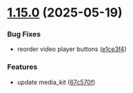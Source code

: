 # [1.15.0](https://github.com/strumok-app/strumok/compare/v1.14.1...v1.15.0) (2025-05-19)


### Bug Fixes

* reorder video player buttons ([e1ce3f4](https://github.com/strumok-app/strumok/commit/e1ce3f42a0c3d031d58473b28e62b388c776af6f))


### Features

* update media_kit ([67c570f](https://github.com/strumok-app/strumok/commit/67c570f7caca60f2dd7a3f6dbb7c97ea07f914c1))




